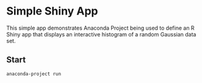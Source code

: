 # Simple Shiny App

This simple app demonstrates Anaconda Project being used to
define an R Shiny app that displays an interactive histogram
of a random Gaussian data set.

## Start

```
anaconda-project run
```
